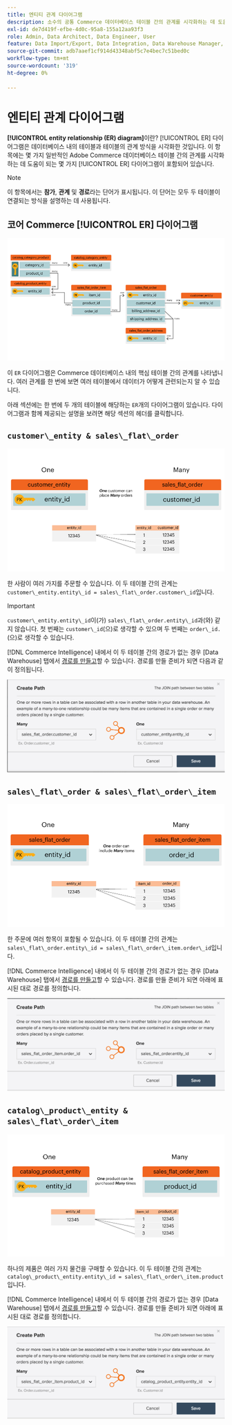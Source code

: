 ```yaml
---
title: 엔티티 관계 다이어그램
description: 소수의 공통 Commerce 데이터베이스 테이블 간의 관계를 시각화하는 데 도움이 되는 몇 가지 ER 다이어그램에 대해 알아봅니다.
exl-id: de7d419f-efbe-4d0c-95a8-155a12aa93f3
role: Admin, Data Architect, Data Engineer, User
feature: Data Import/Export, Data Integration, Data Warehouse Manager, Commerce Tables
source-git-commit: adb7aaef1cf914d43348abf5c7e4bec7c51bed0c
workflow-type: tm+mt
source-wordcount: '319'
ht-degree: 0%

---
```


# 엔티티 관계 다이어그램

**[!UICONTROL entity relationship (ER) diagram]**&#x200B;이란? [!UICONTROL ER] 다이어그램은 데이터베이스 내의 테이블과 테이블의 관계 방식을 시각화한 것입니다. 이 항목에는 몇 가지 일반적인 Adobe Commerce 데이터베이스 테이블 간의 관계를 시각화하는 데 도움이 되는 몇 가지 [!UICONTROL ER] 다이어그램이 포함되어 있습니다.

>[!NOTE]
>
>이 항목에서는 **참가**, **관계** 및 **경로**&#x200B;라는 단어가 표시됩니다. 이 단어는 모두 두 테이블이 연결되는 방식을 설명하는 데 사용됩니다.

## 코어 Commerce [!UICONTROL ER] 다이어그램

![4_DB_Chart](../../assets/4_DB_Chart.png)

이 `ER` 다이어그램은 Commerce 데이터베이스 내의 핵심 테이블 간의 관계를 나타냅니다. 여러 관계를 한 번에 보면 여러 테이블에서 데이터가 어떻게 관련되는지 알 수 있습니다.

아래 섹션에는 한 번에 두 개의 테이블에 해당하는 `ER`개의 다이어그램이 있습니다. 다이어그램과 함께 제공되는 설명을 보려면 해당 섹션의 헤더를 클릭합니다.

## `customer\_entity & sales\_flat\_order`

![한 명의 고객에게 많은 주문](../../assets/2_OneCustomerManyOrders.png)

한 사람이 여러 가지를 주문할 수 있습니다. 이 두 테이블 간의 관계는 `customer\_entity.entity\_id = sales\_flat\_order.customer\_id`입니다.

>[!IMPORTANT]
>
>`customer\_entity.entity\_id`이(가) `sales\_flat\_order.entity\_id`과(와) 같지 않습니다. 첫 번째는 `customer\_id`(으)로 생각할 수 있으며 두 번째는 `order\_id.`(으)로 생각할 수 있습니다.

[!DNL Commerce Intelligence] 내에서 이 두 테이블 간의 경로가 없는 경우 [Data Warehouse] 탭에서 [경로를 만들고](../data-warehouse-mgr/create-paths-calc-columns.md)할 수 있습니다. 경로를 만들 준비가 되면 다음과 같이 정의됩니다.

![](../../assets/SFO___CE_path.png)

## `sales\_flat\_order & sales\_flat\_order\_item`

![1_OneOrderManyItems](../../assets/1_OneOrderManyItems.png)

한 주문에 여러 항목이 포함될 수 있습니다. 이 두 테이블 간의 관계는 `sales\_flat\_order.entity\_id = sales\_flat\_order\_item.order\_id`입니다.

[!DNL Commerce Intelligence] 내에서 이 두 테이블 간의 경로가 없는 경우 [Data Warehouse] 탭에서 [경로를 만들고](../data-warehouse-mgr/create-paths-calc-columns.md)할 수 있습니다. 경로를 만들 준비가 되면 아래에 표시된 대로 경로를 정의합니다.

![](../../assets/SFOI___SFO_path.png)

## `catalog\_product\_entity & sales\_flat\_order\_item`

![3_OneProductManyTimes](../../assets/3_OneProductManyTimes.png)

하나의 제품은 여러 가지 물건을 구매할 수 있습니다. 이 두 테이블 간의 관계는 `catalog\_product\_entity.entity\_id = sales\_flat\_order\_item.product`입니다.

[!DNL Commerce Intelligence] 내에서 이 두 테이블 간의 경로가 없는 경우 [Data Warehouse] 탭에서 [경로를 만들고](../data-warehouse-mgr/create-paths-calc-columns.md)할 수 있습니다. 경로를 만들 준비가 되면 아래에 표시된 대로 경로를 정의합니다.

![](../../assets/SFOI___CPE_path.png)
